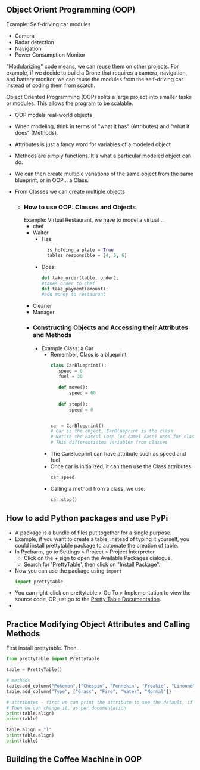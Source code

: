 ## Object Orient Programming (OOP)
Example: Self-driving car modules
- Camera
- Radar detection
- Navigation
- Power Consumption Monitor

"Modularizing" code means, we can reuse them on other projects. For example,
if we decide to build a Drone that requires a camera, navigation, and
battery monitor, we can reuse the modules from the self-driving car
instead of coding them from scatch.

Object Oriented Programming (OOP) splits a large project into smaller tasks
or modules. This allows the program to be scalable.
- OOP models real-world objects
- When modeling, think in terms of "what it has" (Attributes) and 
"what it does" (Methods).
- Attributes is just a fancy word for variables of a modeled object
- Methods are simply functions. It's what a particular modeled object
can do.
- We can then create multiple variations of the same object from the
same blueprint, or in OOP... a Class.
- From Classes we can create multiple objects

  - ### How to use OOP: Classes and Objects
    Example: Virtual Restaurant, we have to model a virtual...
    - chef
    - Waiter
      - Has:
        ```py
          is_holding_a plate = True
          tables_responsible = [4, 5, 6]
          ```
      - Does:
        ```py
        def take_order(table, order):
        #takes order to chef
        def take_payment(amount):
        #add money to restaurant
        ```
    - Cleaner
    - Manager
    - ### Constructing Objects and Accessing their Attributes and Methods
      - Example Class: a Car
        - Remember, Class is a blueprint
             ```python
            class CarBlueprint():
                speed = 0
                fuel = 30
                
                def move():
                    speed = 60   
                
                def stop():
                    speed = 0
          
          
            car = CarBlueprint()
            # Car is the object, CarBlueprint is the class.
            # Notice the Pascal Case (or camel case) used for classes. 
            # This differentiates variables from classes
             ```
         - The CarBlueprint can have attribute such as speed and fuel
         - Once car is initialized, it can then use the Class attributes
             ```python
             car.speed
            ```
         - Calling a method from a class, we use:
            ```python
            car.stop()
            ```

## How to add Python packages and use PyPi
- A package is a bundle of files put together for a single purpose.
- Example, if you want to create a table, instead of typing it yourself,
you could install prettytable package to automate the creation of table.
- In Pycharm, go to Settings > Project > Project Interpreter
  - Click on the + sign to open the Available Packages dialogue.
  - Search for 'PrettyTable', then click on "Install Package".
- Now you can use the package using `import`
  ```python
  import prettytable
  ```
- You can right-click on prettytable > Go To > Implementation to view the
source code, OR just go to the [Pretty Table Documentation](https://code.google.com/archive/p/prettytable/wikis/Tutorial.wiki).
- 
## Practice Modifying Object Attributes and Calling Methods
First install prettytable. Then...
```python
from prettytable import PrettyTable

table = PrettyTable()

# methods
table.add_column("Pokemon",["Chespin", "Fennekin", "Froakie", "Linoone"])
table.add_column("Type", ["Grass", "Fire", "Water", "Normal"])

# attributes - first we can print the attribute to see the default, if any.
# Then we can change it, as per documentation
print(table.align)
print(table)

table.align = "l"
print(table.align)
print(table)
```
## Building the Coffee Machine in OOP
